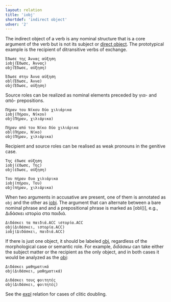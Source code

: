 ```yaml
---
layout: relation
title: 'iobj'
shortdef: 'indirect object'
udver: '2'
---
```


The indirect object of a verb is any nominal structure that is a core
argument of the verb but is not its subject or [direct object](obj).
The prototypical example is the recipient of ditransitive verbs of exchange.

~~~ sdparse
Έδωσε της Άννας αύξηση
iobj(Έδωσε, Άννας)
obj(Έδωσε, αύξηση)
~~~

~~~ sdparse
Έδωσε στην Άννα αύξηση
obl(Έδωσε, Άννα)
obj(Έδωσε, αύξηση)
~~~

Source roles can be realized as nominal elements preceded by για- and από- prepositions.



~~~ sdparse
Πήραν του Νίκου δύο χιλιάρικα
iobj(Πήραν, Νίκου)
obj(Πήραν, χιλιάρικα)
~~~

~~~ sdparse
Πήραν από τον Νίκο δύο χιλιάρικα
obl(Πήραν, Νίκο)
obj(Πήραν, χιλιάρικα)
~~~

Recipient and source roles can be realised as weak pronouns in the genitive case.

~~~ sdparse
Της έδωσε αύξηση
iobj(έδωσε, Της)
obj(έδωσε, αύξηση)
~~~

~~~ sdparse
Του πήραν δυο χιλιάρικα
iobj(πήραν, Του)
obj(πήραν, χιλιάρικα)
~~~

When two arguments in accusative are present, one of them is annotated as `obj` and the other as [iobj]().  Τhe argument that can alternate between a bare nominal phrase and and a prepositional phrase is marked as [obl()], e.g., Διδάσκει ιστορία στα παιδιά. 

~~~ sdparse
Διδάσκει τα παιδιά.ACC ιστορία.ACC
obj(Διδάσκει, ιστορία.ACC)
iobj(Διδάσκει, παιδιά.ACC)
~~~

If there is just one object, it should be labeled [obj](), regardless of the morphological case or semantic role. For example,  _διδάσκω_ can take either the subject matter or the recipient as the only object, and in both cases it would be analyzed as the [obj]():

~~~ sdparse
Διδάσκει μαθηματικά
obj(Διδάσκει, μαθηματικά)
~~~

~~~ sdparse
Διδάσκει τους φοιτητές
obj(Διδάσκει, φοιτητές)
~~~


See the [expl]()  relation for cases of clitic doubling.


<!-- Interlanguage links updated Po 11. listopadu 2024, 20:10:58 CET -->

